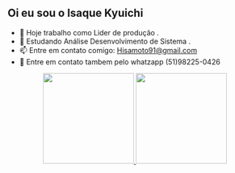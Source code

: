 ## Oi eu sou o Isaque Kyuichi 
- 🔭 Hoje trabalho como Lider de produção .
- 🌱 Estudando Análise Desenvolvimento de Sistema . 
- 📫 Entre em contato comigo: Hisamoto91@gmail.com 
- 📲 Entre em contato tambem pelo whatzapp (51)98225-0426   


<div align="center">
  <a href="https://github.com/HisamotoKyuichi">
  <img height="180em" src="https://github-readme-stats.vercel.app/api?username=HisamotoKyuichi&show_icons=true&theme=dark&include_all_commits=true&count_private=true"/>
  <img height="180em" src="https://github-readme-stats.vercel.app/api/top-langs/?username=hisamotokyuichi&layout=compact&langs_count=7&theme=dracula"/>
